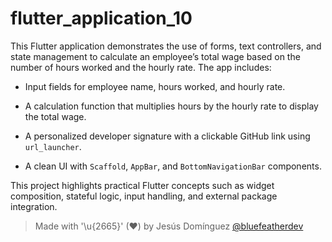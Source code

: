 # flutter_application_10

This Flutter application demonstrates the use of forms, text controllers, and state management to calculate an employee’s total wage based on the number of hours worked and the hourly rate. The app includes:

- Input fields for employee name, hours worked, and hourly rate.

- A calculation function that multiplies hours by the hourly rate to display the total wage.

- A personalized developer signature with a clickable GitHub link using `url_launcher`.

- A clean UI with `Scaffold`, `AppBar`, and `BottomNavigationBar` components.

This project highlights practical Flutter concepts such as widget composition, stateful logic, input handling, and external package integration.

> Made with '\u{2665}' (♥) by Jesús Domínguez [@bluefeatherdev](https://github.com/bluefeatherdev)
